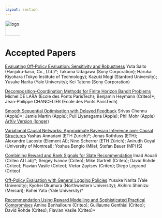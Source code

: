 ```yaml
---
layout: section
---
```


<img height="50" src="{{ site.logo }}" class="rounded mx-auto d-block" alt="logo">


# Accepted Papers

[Evaluating Off-Policy Evaluation: Sensitivity and Robustness](https://bcirwis2021.github.io/Evaluating.pdf) Yuta Saito (Hanjuku-kaso, Co., Ltd.)*; Takuma Udagawa (Sony Corporation); Haruka Kiyohara (Tokyo Institute of Technology); Kazuki Mogi (Stanford University); Yusuke Narita (Yale University); Kei Tateno (Sony Corporation)

[Decomposition-Coordination Methods for Finite Horizon Bandit Problems](https://bcirwis2021.github.io/Decomp.pdf) Michel DE LARA (Ecole des Ponts ParisTech); Benjamin Heymann (Criteo)*; Jean-Philippe CHANCELIER (Ecole des Ponts ParisTech)

[Smooth Sequential Optimisation with Delayed Feedback](https://bcirwis2021.github.io/Smooth.pdf) Srivas Chennu (Apple)*; Jamie Martin (Apple); Puli Liyanagama (Apple); Phil Mohr (Apple) [ArXiv Version (longer)](https://arxiv.org/abs/2106.11294)

[Variational Causal Networks: Approximate Bayesian Inference over Causal Structures](https://bcirwis2021.github.io/Variational.pdf) Yashas Annadani (ETH Zurich)*; Jonas Rothfuss (ETH); Alexandre Lacoste (Element AI); Nino Scherrer (ETH Zürich); Anirudh Goyal (University of Montreal); Yoshua Bengio (Mila); Stefan Bauer (MPI IS)

[Combining Reward and Rank Signals for Slate Recommendation](https://bcirwis2021.github.io/combining.pdf) Imad Aouali (Criteo AI Lab)*; Sergey Ivanov (Criteo); Mike Gartrell (Criteo); David Rohde (Criteo); Flavian Vasile (Criteo); Victor Zaytsev (Criteo); Diego Legrand (Criteo)

[Off-Policy Evaluation with General Logging Policies](https://bcirwis2021.github.io/Off_Policy.pdf) Yusuke Narita (Yale University); Kyohei Okumura (Northwestern University); Akihiro Shimizu (Mercari); Kohei Yata (Yale University)*

[Recommendation Using Reward Modelling and Sophisticated Practical Compromises](https://bcirwis2021.github.io/DeepR_approach.pdf) Amine Benhalloum (Criteo); Guillaume Genthial (Criteo); David Rohde (Criteo); Flavian Vasile (Criteo)*
